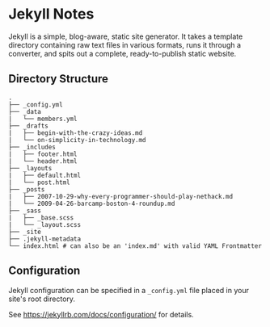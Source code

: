 # Jekyll Notes

Jekyll is a simple, blog-aware, static site generator.  It takes a template
directory containing raw text files in various formats, runs it through a
converter, and spits out a complete, ready-to-publish static website.

## Directory Structure

```
.
├── _config.yml
├── _data
|   └── members.yml
├── _drafts
|   ├── begin-with-the-crazy-ideas.md
|   └── on-simplicity-in-technology.md
├── _includes
|   ├── footer.html
|   └── header.html
├── _layouts
|   ├── default.html
|   └── post.html
├── _posts
|   ├── 2007-10-29-why-every-programmer-should-play-nethack.md
|   └── 2009-04-26-barcamp-boston-4-roundup.md
├── _sass
|   ├── _base.scss
|   └── _layout.scss
├── _site
├── .jekyll-metadata
└── index.html # can also be an 'index.md' with valid YAML Frontmatter
```


## Configuration

Jekyll configuration can be specified in a `_config.yml` file placed in your
site's root directory.

See https://jekyllrb.com/docs/configuration/ for details.
